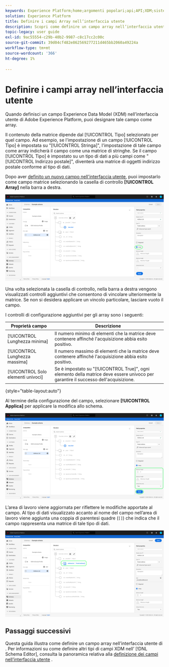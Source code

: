 ```yaml
---
keywords: Experience Platform;home;argomenti popolari;api;API;XDM;sistema XDM;modello dati esperienza;modello dati;ui;workspace;array;campo;
solution: Experience Platform
title: Definire i campi Array nell’interfaccia utente
description: Scopri come definire un campo array nell’interfaccia utente di Experience Platform.
topic-legacy: user guide
exl-id: 9ac55554-c29b-40b2-9987-c8c17cc2c00c
source-git-commit: 39d04cf482e862569277211d465bb2060a49224a
workflow-type: tm+mt
source-wordcount: '366'
ht-degree: 1%

---
```


# Definire i campi array nell’interfaccia utente

Quando definisci un campo Experience Data Model (XDM) nell’interfaccia utente di Adobe Experience Platform, puoi designare tale campo come array.

Il contenuto della matrice dipende dal [!UICONTROL Tipo] selezionato per quel campo. Ad esempio, se l&#39;impostazione di un campo [!UICONTROL Tipo] è impostata su &quot;[!UICONTROL Stringa]&quot;, l&#39;impostazione di tale campo come array indicherà il campo come una matrice di stringhe. Se il campo [!UICONTROL Tipo] è impostato su un tipo di dati a più campi come &quot;[!UICONTROL Indirizzo postale]&quot;, diventerà una matrice di oggetti indirizzo postale conforme al tipo di dati.

Dopo aver [definito un nuovo campo nell&#39;interfaccia utente](./overview.md#define), puoi impostarlo come campo matrice selezionando la casella di controllo **[!UICONTROL Array]** nella barra a destra.

![](../../images/ui/fields/special/array.png)

Una volta selezionata la casella di controllo, nella barra a destra vengono visualizzati controlli aggiuntivi che consentono di vincolare ulteriormente la matrice. Se non si desidera applicare un vincolo particolare, lasciare vuoto il campo.

I controlli di configurazione aggiuntivi per gli array sono i seguenti:

| Proprietà campo | Descrizione |
| --- | --- |
| [!UICONTROL Lunghezza minima] | Il numero minimo di elementi che la matrice deve contenere affinché l&#39;acquisizione abbia esito positivo. |
| [!UICONTROL Lunghezza massima] | Il numero massimo di elementi che la matrice deve contenere affinché l&#39;acquisizione abbia esito positivo. |
| [!UICONTROL Solo elementi univoci] | Se è impostato su &quot;[!UICONTROL True]&quot;, ogni elemento della matrice deve essere univoco per garantire il successo dell&#39;acquisizione. |

{style=&quot;table-layout:auto&quot;}

Al termine della configurazione del campo, selezionare **[!UICONTROL Applica]** per applicare la modifica allo schema.

![](../../images/ui/fields/special/array-config.png)

L’area di lavoro viene aggiornata per riflettere le modifiche apportate al campo. Al tipo di dati visualizzato accanto al nome del campo nell’area di lavoro viene aggiunta una coppia di parentesi quadre (`[]`) che indica che il campo rappresenta una matrice di tale tipo di dati.

![](../../images/ui/fields/special/array-applied.png)

## Passaggi successivi

Questa guida illustra come definire un campo array nell’interfaccia utente di . Per informazioni su come definire altri tipi di campi XDM nell’ [!DNL Schema Editor], consulta la panoramica relativa alla [definizione dei campi nell’interfaccia utente](./overview.md#special) .
